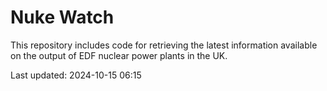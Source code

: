 # Nuke Watch

This repository includes code for retrieving the latest information available on the output of EDF nuclear power plants in the UK.

Last updated: 2024-10-15 06:15